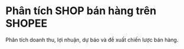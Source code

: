 # Phân tích SHOP bán hàng trên SHOPEE
Phân tích doanh thu, lợi nhuận, dự báo và đề xuất chiến lược bán hàng.
